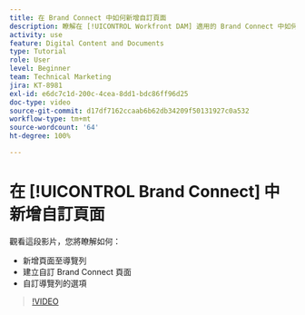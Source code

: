 ```yaml
---
title: 在 Brand Connect 中如何新增自訂頁面
description: 瞭解在 [!UICONTROL Workfront DAM] 適用的 Brand Connect 中如何新增頁面至導覽列、建立自訂頁面以及自訂導覽列的選項。
activity: use
feature: Digital Content and Documents
type: Tutorial
role: User
level: Beginner
team: Technical Marketing
jira: KT-8981
exl-id: e6dc7c1d-200c-4cea-8dd1-bdc86ff96d25
doc-type: video
source-git-commit: d17df7162ccaab6b62db34209f50131927c0a532
workflow-type: tm+mt
source-wordcount: '64'
ht-degree: 100%

---
```


# 在 [!UICONTROL Brand Connect] 中新增自訂頁面

觀看這段影片，您將瞭解如何：

* 新增頁面至導覽列
* 建立自訂 Brand Connect 頁面
* 自訂導覽列的選項

>[!VIDEO](https://video.tv.adobe.com/v/335243/?quality=12&learn=on&enablevpops)
